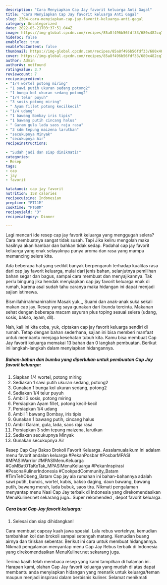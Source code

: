```yaml
---
description: "Cara Menyiapkan Cap Jay favorit keluarga Anti Gagal"
title: "Cara Menyiapkan Cap Jay favorit keluarga Anti Gagal"
slug: 2304-cara-menyiapkan-cap-jay-favorit-keluarga-anti-gagal
category: Uncategorized
date: 2022-05-21T03:37:51.044Z
image: https://img-global.cpcdn.com/recipes/85a8f496b56fdf33/680x482cq70/cap-jay-favorit-keluarga-foto-resep-utama.jpg
hideToc: false
enableToc: true
enableTocContent: false
thumbnail: https://img-global.cpcdn.com/recipes/85a8f496b56fdf33/680x482cq70/cap-jay-favorit-keluarga-foto-resep-utama.jpg
cover: https://img-global.cpcdn.com/recipes/85a8f496b56fdf33/680x482cq70/cap-jay-favorit-keluarga-foto-resep-utama.jpg
author: Admin
authorAv: notfound
ratingvalue: 3.7
reviewcount: 7
recipeingredient:
- "1/4 wortel potong miring"
- "1 sawi putih ukuran sedang potong2"
- "1 bunga kol ukuran sedang potong2"
- "1/4 telur puyuh"
- "3 sosis potong miring"
- " Ayam fillet potong kecilkecil"
- "1/4 udang"
- "1 bawang Bombay iris tipis"
- "1 bawang putih cincang halus"
- " Garam gula lada saos raja rasa"
- "3 sdm tepung maizena larutkan"
- "secukupnya Minyak"
- "secukupnya Air"
recipeinstructions:

- "Sudah jadi dan siap dinikmati!"
categories:
- Resep
tags:
- cap
- jay
- favorit

katakunci: cap jay favorit 
nutrition: 158 calories
recipecuisine: Indonesian
preptime: "PT11M"
cooktime: "PT60M"
recipeyield: "3"
recipecategory: Dinner

---
```



Lagi mencari ide resep cap jay favorit keluarga yang menggugah selera? Cara membuatnya sangat tidak susah. Tapi Jika keliru mengolah maka hasilnya akan hambar dan bahkan tidak sedap. Padahal cap jay favorit keluarga yang enak selayaknya punya aroma dan rasa yang mampu memancing selera kita.


Ada beberapa hal yang sedikit banyak berpengaruh terhadap kualitas rasa dari cap jay favorit keluarga, mulai dari jenis bahan, selanjutnya pemilihan bahan segar dan bagus, sampai cara membuat dan menyajikannya. Tak perlu bingung jika hendak menyiapkan cap jay favorit keluarga enak di rumah, karena asal sudah tahu caranya maka hidangan ini dapat menjadi sajian istimewa.

Bismillahirrahmanirrahim Masak yuk,,, Suami dan anak-anak suka sekali makan cap jay. Resep yang saya gunakan dari ibunda tercinta. Makanan sehat dengan beberapa macam sayuran plus toping sesuai selera (udang, sosis, bakso, ayam, dll).


Nah, kali ini kita coba, yuk, ciptakan cap jay favorit keluarga sendiri di rumah. Tetap dengan bahan sederhana, sajian ini bisa memberi manfaat untuk membantu menjaga kesehatan tubuh kita. Kamu bisa membuat Cap Jay favorit keluarga memakai 13 bahan dan 0 langkah pembuatan. Berikut ini langkah-langkah dalam menyiapkan hidangannya.

<!--inarticleads1-->

##### Bahan-bahan dan bumbu yang diperlukan untuk pembuatan Cap Jay favorit keluarga:

1. Siapkan 1/4 wortel, potong miring
1. Sediakan 1 sawi putih ukuran sedang, potong2
1. Gunakan 1 bunga kol ukuran sedang, potong2
1. Sediakan 1/4 telur puyuh
1. Ambil 3 sosis, potong miring
1. Persiapkan  Ayam fillet, potong kecil-kecil
1. Persiapkan 1/4 udang
1. Ambil 1 bawang Bombay, iris tipis
1. Gunakan 1 bawang putih, cincang halus
1. Ambil  Garam, gula, lada, saos raja rasa
1. Persiapkan 3 sdm tepung maizena, larutkan
1. Sediakan secukupnya Minyak
1. Gunakan secukupnya Air


Resep Cap Cay Bakso Brokoli Favorit Keluarga. Assalamualaikum Ini adalam menu favorit andalan keluarga #PekanPosbar #PosbarMPASI #MPASIWarrior #MPASIMenuKeluarga #CoMBatOTaKoTak_MPASIMenuKeluarga #PekanInspirasi #PesonaKulinerIndonesia #CookpadCommunity_Batam #TimTehObeng_Batam Cap jay ala rumahan ini bahan-bahannya adalah sawi putih, buncis, wortel, kubis, bakso daging, daun bawang, bawang putih, bawang merah, lada bubuk, saos tira. Nikmati pengalaman menyantap menu Nasi Cap Jay terbaik di Indonesia yang direkomendasikan MenuKuliner.net sekarang juga.. Super rekomended , depot favorit keluarga. 

<!--inarticleads2-->

##### Cara buat Cap Jay favorit keluarga:


1. Selesai dan siap dihidangkan!

Cara membuat capcay kuah jawa spesial. Lalu rebus wortelnya, kemudian tambahkan kol dan brokoli sampai setengah matang. Kemudian buang airnya dan tiriskan sebentar. Berikut ini cara untuk membuat hidangannya. Nikmati pengalaman menyantap menu Cap Jay Rebus terbaik di Indonesia yang direkomendasikan MenuKuliner.net sekarang juga. 

Terima kasih telah membaca resep yang kami tampilkan di halaman ini. Harapan kami, olahan Cap Jay favorit keluarga yang mudah di atas dapat membantu anda menyiapkan hidangan yang menarik untuk keluarga/teman maupun menjadi inspirasi dalam berbisnis kuliner. Selamat menikmati
